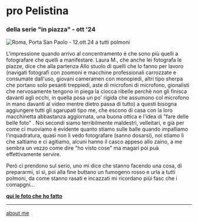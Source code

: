 # pro Pelistina
### della serie "in piazza" - ott '24 
 
![](https://i.postimg.cc/ZKmyN9Qf/Screenshot-2025-01-26-182603.png "Roma, Porta San Paolo - 12.ott.24 a tutti polmoni")  

L'impressione quando arrivo al concentramento è che sono più quelli a fotografare che quelli a manifestare. Laura M., che anche lei fotografa le piazze, dice che alla partenza 
Allo stuolo di quelli che lo fanno per lavoro (navigati fotografi con zoomoni e macchine professionali carrozzate e consumate dall'uso, giovani cameramen con monopiedi, altri tipo sherpa che portano solo pesanti treppiedi, aste di microfoni di microfono, gionalisti che nervosamente tengono in piega la ciocca ribelle perchè non gli finisca davanti agli occhi, in quella posa un po' rigida che assumono col microfono in mano davanti al video mentre dietro passa di tutto) a questi bisogna aggiungere tutti gli sgarupati tipo me, che escono di casa con la loro macchinetta abbastanza aggiornata, una buona ottica e l'idea di "fare delle belle foto" .
Noi secondi siamo terribilmente maldestri, velleitari, e già per come ci muoviamo è evidente quanto stiamo sulle balle quando impalliamo l'inquadratura, quasi non li vedo fotografare (sanno dosarsi), noi stiamo lì che saltiamo e ci agitiamo, 
alcuni hanno il casco appeso allo zaino, a me sembra un vezzo come dire "ho visto cose" ma magari poi puà effettivamente servire. 

Però ci prendono sul serio, uno mi dice che stanno facendo una cosa, di prepararmi, sì sì, poi alla fine buttano un fumogeno rosso e urla a tutti polmoni, da come stanno rasati e incazzati mi ricordano piùi fasc che i comapgni...  

[**qui le foto che ho fatto**](https://www.flickr.com/gp/cacioman/Msxk6H0Re6)  

---  
[about me](https://about.me/cacioman) 
